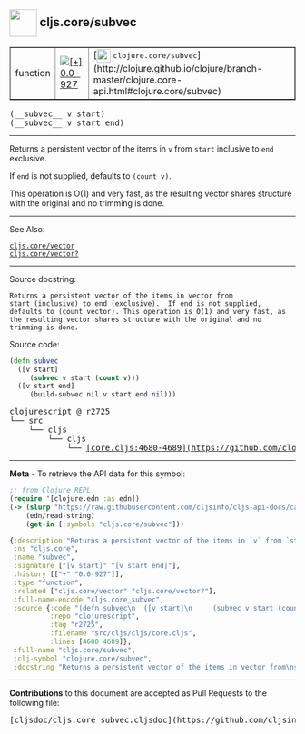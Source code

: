 ## <img width="48px" valign="middle" src="http://i.imgur.com/Hi20huC.png"> cljs.core/subvec

 <table border="1">
<tr>

<td>function</td>
<td><a href="https://github.com/cljsinfo/cljs-api-docs/tree/0.0-927"><img valign="middle" alt="[+] 0.0-927" src="https://img.shields.io/badge/+-0.0--927-lightgrey.svg"></a> </td>
<td>
[<img height="24px" valign="middle" src="http://i.imgur.com/1GjPKvB.png"> <samp>clojure.core/subvec</samp>](http://clojure.github.io/clojure/branch-master/clojure.core-api.html#clojure.core/subvec)
</td>
</tr>
</table>

 <samp>
(__subvec__ v start)<br>
</samp>
 <samp>
(__subvec__ v start end)<br>
</samp>

---

Returns a persistent vector of the items in `v` from `start` inclusive to `end`
exclusive.

If `end` is not supplied, defaults to `(count v)`.

This operation is O(1) and very fast, as the resulting vector shares structure
with the original and no trimming is done.

---


See Also:

[`cljs.core/vector`](cljs.core_vector.md)<br>
[`cljs.core/vector?`](cljs.core_vectorQMARK.md)<br>

---

Source docstring:

```
Returns a persistent vector of the items in vector from
start (inclusive) to end (exclusive).  If end is not supplied,
defaults to (count vector). This operation is O(1) and very fast, as
the resulting vector shares structure with the original and no
trimming is done.
```

Source code:

```clj
(defn subvec
  ([v start]
     (subvec v start (count v)))
  ([v start end]
     (build-subvec nil v start end nil)))
```

 <pre>
clojurescript @ r2725
└── src
    └── cljs
        └── cljs
            └── <ins>[core.cljs:4680-4689](https://github.com/clojure/clojurescript/blob/r2725/src/cljs/cljs/core.cljs#L4680-L4689)</ins>
</pre>


---

__Meta__ - To retrieve the API data for this symbol:

```clj
;; from Clojure REPL
(require '[clojure.edn :as edn])
(-> (slurp "https://raw.githubusercontent.com/cljsinfo/cljs-api-docs/catalog/cljs-api.edn")
    (edn/read-string)
    (get-in [:symbols "cljs.core/subvec"]))
```

```clj
{:description "Returns a persistent vector of the items in `v` from `start` inclusive to `end`\nexclusive.\n\nIf `end` is not supplied, defaults to `(count v)`.\n\nThis operation is O(1) and very fast, as the resulting vector shares structure\nwith the original and no trimming is done.",
 :ns "cljs.core",
 :name "subvec",
 :signature ["[v start]" "[v start end]"],
 :history [["+" "0.0-927"]],
 :type "function",
 :related ["cljs.core/vector" "cljs.core/vector?"],
 :full-name-encode "cljs.core_subvec",
 :source {:code "(defn subvec\n  ([v start]\n     (subvec v start (count v)))\n  ([v start end]\n     (build-subvec nil v start end nil)))",
          :repo "clojurescript",
          :tag "r2725",
          :filename "src/cljs/cljs/core.cljs",
          :lines [4680 4689]},
 :full-name "cljs.core/subvec",
 :clj-symbol "clojure.core/subvec",
 :docstring "Returns a persistent vector of the items in vector from\nstart (inclusive) to end (exclusive).  If end is not supplied,\ndefaults to (count vector). This operation is O(1) and very fast, as\nthe resulting vector shares structure with the original and no\ntrimming is done."}

```

---

__Contributions__ to this document are accepted as Pull Requests to the following file:

 <pre>
[cljsdoc/cljs.core_subvec.cljsdoc](https://github.com/cljsinfo/cljs-api-docs/blob/master/cljsdoc/cljs.core_subvec.cljsdoc)
</pre>

